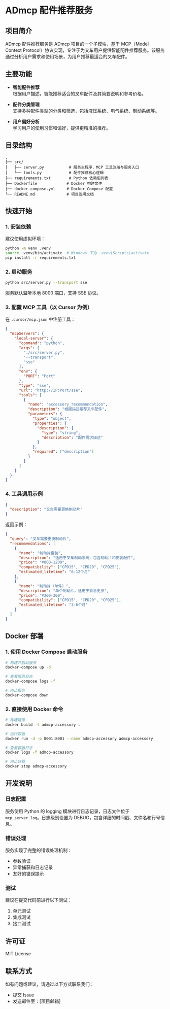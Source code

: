 # ADmcp 配件推荐服务

## 项目简介

ADmcp 配件推荐服务是 ADmcp 项目的一个子模块，基于 MCP（Model Context Protocol）协议实现，专注于为叉车用户提供智能配件推荐服务。该服务通过分析用户需求和使用场景，为用户推荐最适合的叉车配件。

## 主要功能

- **智能配件推荐**  
  根据用户描述，智能推荐适合的叉车配件及其简要说明和参考价格。

- **配件分类管理**  
  支持多种配件类型的分类和筛选，包括液压系统、电气系统、制动系统等。

- **用户偏好分析**  
  学习用户的使用习惯和偏好，提供更精准的推荐。

## 目录结构

```
.
├── src/
│   ├── server.py           # 服务主程序，MCP 工具注册与服务入口
│   └── tools.py            # 配件推荐核心逻辑
├── requirements.txt        # Python 依赖包列表
├── Dockerfile             # Docker 构建文件
├── docker-compose.yml     # Docker Compose 配置
└── README.md              # 项目说明文档
```

## 快速开始

### 1. 安装依赖

建议使用虚拟环境：

```bash
python -m venv .venv
source .venv/bin/activate  # Windows 下为 .venv\Scripts\activate
pip install -r requirements.txt
```

### 2. 启动服务

```bash
python src/server.py --transport sse
```

服务默认监听本地 8000 端口，支持 SSE 协议。

### 3. 配置 MCP 工具（以 Cursor 为例）

在 `.cursor/mcp.json` 中注册工具：

```json
{
  "mcpServers": {
    "local-server": {
      "command": "python",
      "args": [
        "./src/server.py",
        "--transport",
        "sse"
      ],
      "env": {
        "PORT": "Port"
      },
      "type": "sse",
      "url": "http://IP:Port/sse",
      "tools": [
        {
          "name": "accessory_recommendation",
          "description": "根据描述推荐叉车配件",
          "parameters": {
            "type": "object",
            "properties": {
              "description": {
                "type": "string",
                "description": "配件需求描述"
              }
            },
            "required": ["description"]
          }
        }
      ]
    }
  }
}
```

### 4. 工具调用示例

```json
{
  "description": "叉车需要更换制动片"
}
```

返回示例：
```json
{
  "query": "叉车需要更换制动片",
  "recommendations": [
    {
      "name": "制动片套装",
      "description": "适用于叉车制动系统，包含制动片和安装配件",
      "price": "¥800-1200",
      "compatibility": ["CPD15", "CPD20", "CPD25"],
      "estimated_lifetime": "6-12个月"
    },
    {
      "name": "制动片（单件）",
      "description": "单个制动片，适用于紧急更换",
      "price": "¥200-300",
      "compatibility": ["CPD15", "CPD20", "CPD25"],
      "estimated_lifetime": "3-6个月"
    }
  ]
}
```

## Docker 部署

### 1. 使用 Docker Compose 启动服务

```bash
# 构建并启动服务
docker-compose up -d

# 查看服务日志
docker-compose logs -f

# 停止服务
docker-compose down
```

### 2. 直接使用 Docker 命令

```bash
# 构建镜像
docker build -t admcp-accessory .

# 运行容器
docker run -d -p 8001:8001 --name admcp-accessory admcp-accessory

# 查看容器日志
docker logs -f admcp-accessory

# 停止容器
docker stop admcp-accessory
```

## 开发说明

### 日志配置

服务使用 Python 的 logging 模块进行日志记录，日志文件位于 `mcp_server.log`。日志级别设置为 DEBUG，包含详细的时间戳、文件名和行号信息。

### 错误处理

服务实现了完整的错误处理机制：
- 参数验证
- 异常捕获和日志记录
- 友好的错误提示

### 测试

建议在提交代码前进行以下测试：
1. 单元测试
2. 集成测试
3. 接口测试

## 许可证

MIT License

## 联系方式

如有问题或建议，请通过以下方式联系我们：
- 提交 Issue
- 发送邮件至：[项目邮箱]

